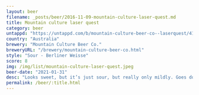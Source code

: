 ```yaml
---
layout: beer
filename: _posts/beer/2016-11-09-mountain-culture-laser-quest.md
title: Mountain culture laser quest
category: beer
untappd: "https://untappd.com/b/mountain-culture-beer-co--laserquest/4102094"
country: "Australia"
brewery: "Mountain Culture Beer Co."
breweryURL: "/brewery/mountain-culture-beer-co.html"
style: "Sour - Berliner Weisse"
score: 8
img: /img/list/mountain-culture-laser-quest.jpeg
beer-date: "2021-01-31"
desc: "Looks sweet, but it’s just sour, but really only mildly. Goes down almost like water after a while. Great neutral beer to cleanse the palette"
permalink: /beer/:title.html
---
```

